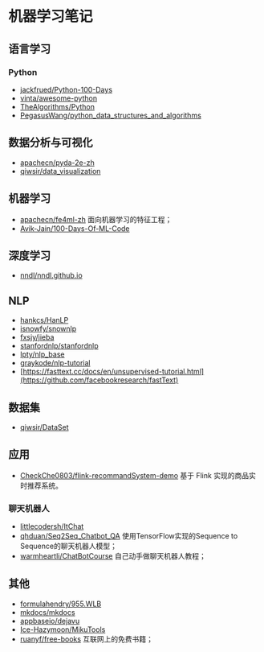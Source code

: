 # 机器学习笔记

## 语言学习

### Python
- [jackfrued/Python-100-Days](https://github.com/jackfrued/Python-100-Days)
- [vinta/awesome-python](https://github.com/vinta/awesome-python)
- [TheAlgorithms/Python](https://github.com/TheAlgorithms/Python)
- [PegasusWang/python_data_structures_and_algorithms](https://github.com/PegasusWang/python_data_structures_and_algorithms)

## 数据分析与可视化
- [apachecn/pyda-2e-zh](https://github.com/apachecn/pyda-2e-zh)
- [qiwsir/data_visualization](https://github.com/qiwsir/data_visualization)

## 机器学习
- [apachecn/fe4ml-zh](https://github.com/apachecn/fe4ml-zh) 面向机器学习的特征工程；
- [Avik-Jain/100-Days-Of-ML-Code](https://github.com/Avik-Jain/100-Days-Of-ML-Code)

## 深度学习
- [nndl/nndl.github.io](https://github.com/nndl/nndl.github.io)

## NLP
- [hankcs/HanLP](https://github.com/hankcs/HanLP)
- [isnowfy/snownlp](https://github.com/isnowfy/snownlp)
- [fxsjy/jieba](https://github.com/fxsjy/jieba)
- [stanfordnlp/stanfordnlp](https://github.com/stanfordnlp/stanfordnlp)
- [lpty/nlp_base](https://github.com/lpty/nlp_base)
- [graykode/nlp-tutorial](https://github.com/graykode/nlp-tutorial)
- [https://fasttext.cc/docs/en/unsupervised-tutorial.html](https://github.com/facebookresearch/fastText)

## 数据集
- [qiwsir/DataSet](https://github.com/qiwsir/DataSet)

## 应用
- [CheckChe0803/flink-recommandSystem-demo](https://github.com/CheckChe0803/flink-recommandSystem-demo) 基于 Flink 实现的商品实时推荐系统。

### 聊天机器人
- [littlecodersh/ItChat](https://github.com/littlecodersh/ItChat) 
- [qhduan/Seq2Seq_Chatbot_QA](https://github.com/qhduan/Seq2Seq_Chatbot_QA) 使用TensorFlow实现的Sequence to Sequence的聊天机器人模型；
- [warmheartli/ChatBotCourse](https://github.com/warmheartli/ChatBotCourse) 自己动手做聊天机器人教程；

## 其他
- [formulahendry/955.WLB](https://github.com/formulahendry/955.WLB)
- [mkdocs/mkdocs](https://github.com/mkdocs/mkdocs)
- [appbaseio/dejavu](https://github.com/appbaseio/dejavu)
- [Ice-Hazymoon/MikuTools](https://github.com/Ice-Hazymoon/MikuTools)
- [ruanyf/free-books](https://github.com/ruanyf/free-books) 互联网上的免费书籍；